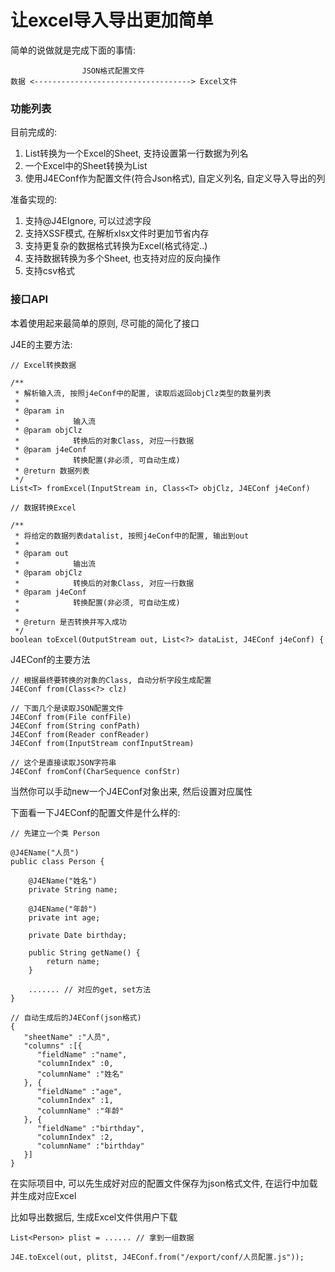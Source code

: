 让excel导入导出更加简单
=======

简单的说做就是完成下面的事情:

					JSON格式配置文件
    数据 <-----------------------------------> Excel文件
	
### 功能列表

目前完成的:

1. List转换为一个Excel的Sheet, 支持设置第一行数据为列名
2. 一个Excel中的Sheet转换为List
3. 使用J4EConf作为配置文件(符合Json格式), 自定义列名, 自定义导入导出的列

准备实现的:

1. 支持@J4EIgnore, 可以过滤字段
2. 支持XSSF模式, 在解析xlsx文件时更加节省内存
3. 支持更复杂的数据格式转换为Excel(格式待定..)
4. 支持数据转换为多个Sheet, 也支持对应的反向操作
5. 支持csv格式

### 接口API
	
本着使用起来最简单的原则, 尽可能的简化了接口

J4E的主要方法:
	
	// Excel转换数据 
	
	/**
	 * 解析输入流, 按照j4eConf中的配置, 读取后返回objClz类型的数量列表
	 * 
	 * @param in
	 *            输入流
	 * @param objClz
	 *            转换后的对象Class, 对应一行数据
	 * @param j4eConf
	 *            转换配置(非必须, 可自动生成)
	 * @return 数据列表
	 */
	List<T> fromExcel(InputStream in, Class<T> objClz, J4EConf j4eConf)
	
	// 数据转换Excel
	
	/**
	 * 将给定的数据列表datalist, 按照j4eConf中的配置, 输出到out
	 * 
	 * @param out
	 *            输出流
	 * @param objClz
	 *            转换后的对象Class, 对应一行数据
	 * @param j4eConf
	 *            转换配置(非必须, 可自动生成)
	 * 
	 * @return 是否转换并写入成功
	 */
	boolean toExcel(OutputStream out, List<?> dataList, J4EConf j4eConf) {
	
J4EConf的主要方法

	// 根据最终要转换的对象的Class, 自动分析字段生成配置
	J4EConf from(Class<?> clz)
	
	// 下面几个是读取JSON配置文件
	J4EConf from(File confFile)
	J4EConf from(String confPath)
	J4EConf from(Reader confReader)
	J4EConf from(InputStream confInputStream)
	
	// 这个是直接读取JSON字符串
	J4EConf fromConf(CharSequence confStr)

当然你可以手动new一个J4EConf对象出来, 然后设置对应属性

下面看一下J4EConf的配置文件是什么样的:

	// 先建立一个类 Person
	
	@J4EName("人员")
	public class Person {

	    @J4EName("姓名")
	    private String name;

	    @J4EName("年龄")
	    private int age;

	    private Date birthday;

	    public String getName() {
	        return name;
	    }
		
		....... // 对应的get, set方法
	}
	
	// 自动生成后的J4EConf(json格式)
	{
	   "sheetName" :"人员",
	   "columns" :[{
	      "fieldName" :"name",
	      "columnIndex" :0,
	      "columnName" :"姓名"
	   }, {
	      "fieldName" :"age",
	      "columnIndex" :1,
	      "columnName" :"年龄"
	   }, {
	      "fieldName" :"birthday",
	      "columnIndex" :2,
	      "columnName" :"birthday"
	   }]
	}
	
在实际项目中, 可以先生成好对应的配置文件保存为json格式文件, 在运行中加载并生成对应Excel

比如导出数据后, 生成Excel文件供用户下载

	List<Person> plist = ...... // 拿到一组数据
	
	J4E.toExcel(out, plitst, J4EConf.from("/export/conf/人员配置.js"));
	

